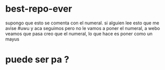 # best-repo-ever
supongo que esto se comenta con el numeral.
si alguien lee esto que me avise 
#uwu
y aca seguimos
pero no le vamos a poner el numeral, a webo
veamos que pasa
creo que el numeral, lo que hace es poner como un mayus
# puede ser pa ? 
